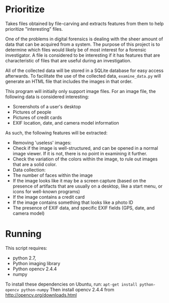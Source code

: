 Prioritize
===============

Takes files obtained by file-carving and extracts features from them to help prioritize "interesting" files.

One of the problems in digital forensics is dealing with the sheer amount of data that can be acquired from a system. The purpose of this project is to determine which files would likely be of most interest for a forensic investigator. A file is considered to be interesting if it has features that are characteristic of files that are useful during an investigation.

All of the collected data will be stored in a SQLite database for easy access afterwards. To facilitate the use of the collected data, `examine_data.py` will generate an HTML file that includes the images in that order.


This program will initially only support image files. For an image file, the following data is considered interesting:
 * Screenshots of a user's desktop
 * Pictures of people
 * Pictures of credit cards
 * EXIF location, date, and camera model information

As such, the following features will be extracted:
 *	Removing 'useless' images:
   *	Check if the image is well-structured, and can be opened in a normal image viewer. If it is not, there is no point in examining it further.
   *  Check the variation of the colors within the image, to rule out images that are a solid color.
 *	Data collection:
   *	The number of faces within the image
   *	If the image looks like it may be a screen capture (based on the presence of artifacts that are usually on a desktop, like a start menu, or icons for well-known programs)
   *	If the image contains a credit card
   *  If the image contains something that looks like a photo ID
   *	The presence of EXIF data, and specific EXIF fields (GPS, date, and camera model)

# Running
This script requires:
 * python 2.7,
 * Python imaging library
 * Python opencv 2.4.4
 * numpy

To install these dependencies on Ubuntu, run: `apt-get install python-opencv python-numpy`
Then install opencv 2.4.4 from http://opencv.org/downloads.html

